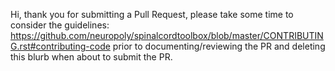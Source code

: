 Hi, thank you for submitting a Pull Request, please take some time to consider the guidelines:
https://github.com/neuropoly/spinalcordtoolbox/blob/master/CONTRIBUTING.rst#contributing-code
prior to documenting/reviewing the PR and deleting this blurb when about to submit the PR.
